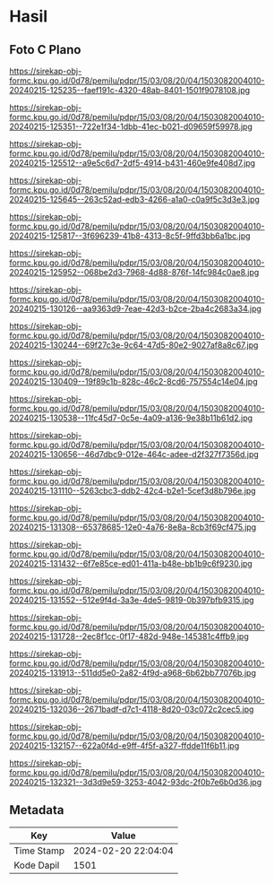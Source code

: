 # Hasil

## Foto C Plano

https://sirekap-obj-formc.kpu.go.id/0d78/pemilu/pdpr/15/03/08/20/04/1503082004010-20240215-125235--faef191c-4320-48ab-8401-1501f9078108.jpg

https://sirekap-obj-formc.kpu.go.id/0d78/pemilu/pdpr/15/03/08/20/04/1503082004010-20240215-125351--722e1f34-1dbb-41ec-b021-d09659f59978.jpg

https://sirekap-obj-formc.kpu.go.id/0d78/pemilu/pdpr/15/03/08/20/04/1503082004010-20240215-125512--a9e5c6d7-2df5-4914-b431-460e9fe408d7.jpg

https://sirekap-obj-formc.kpu.go.id/0d78/pemilu/pdpr/15/03/08/20/04/1503082004010-20240215-125645--263c52ad-edb3-4266-a1a0-c0a9f5c3d3e3.jpg

https://sirekap-obj-formc.kpu.go.id/0d78/pemilu/pdpr/15/03/08/20/04/1503082004010-20240215-125817--3f696239-41b8-4313-8c5f-9ffd3bb6a1bc.jpg

https://sirekap-obj-formc.kpu.go.id/0d78/pemilu/pdpr/15/03/08/20/04/1503082004010-20240215-125952--068be2d3-7968-4d88-876f-14fc984c0ae8.jpg

https://sirekap-obj-formc.kpu.go.id/0d78/pemilu/pdpr/15/03/08/20/04/1503082004010-20240215-130126--aa9363d9-7eae-42d3-b2ce-2ba4c2683a34.jpg

https://sirekap-obj-formc.kpu.go.id/0d78/pemilu/pdpr/15/03/08/20/04/1503082004010-20240215-130244--69f27c3e-9c64-47d5-80e2-9027af8a8c67.jpg

https://sirekap-obj-formc.kpu.go.id/0d78/pemilu/pdpr/15/03/08/20/04/1503082004010-20240215-130409--19f89c1b-828c-46c2-8cd6-757554c14e04.jpg

https://sirekap-obj-formc.kpu.go.id/0d78/pemilu/pdpr/15/03/08/20/04/1503082004010-20240215-130538--11fc45d7-0c5e-4a09-a136-9e38b11b61d2.jpg

https://sirekap-obj-formc.kpu.go.id/0d78/pemilu/pdpr/15/03/08/20/04/1503082004010-20240215-130656--46d7dbc9-012e-464c-adee-d2f327f7356d.jpg

https://sirekap-obj-formc.kpu.go.id/0d78/pemilu/pdpr/15/03/08/20/04/1503082004010-20240215-131110--5263cbc3-ddb2-42c4-b2e1-5cef3d8b796e.jpg

https://sirekap-obj-formc.kpu.go.id/0d78/pemilu/pdpr/15/03/08/20/04/1503082004010-20240215-131308--65378685-12e0-4a76-8e8a-8cb3f69cf475.jpg

https://sirekap-obj-formc.kpu.go.id/0d78/pemilu/pdpr/15/03/08/20/04/1503082004010-20240215-131432--6f7e85ce-ed01-411a-b48e-bb1b9c6f9230.jpg

https://sirekap-obj-formc.kpu.go.id/0d78/pemilu/pdpr/15/03/08/20/04/1503082004010-20240215-131552--512e9f4d-3a3e-4de5-9819-0b397bfb9315.jpg

https://sirekap-obj-formc.kpu.go.id/0d78/pemilu/pdpr/15/03/08/20/04/1503082004010-20240215-131728--2ec8f1cc-0f17-482d-948e-145381c4ffb9.jpg

https://sirekap-obj-formc.kpu.go.id/0d78/pemilu/pdpr/15/03/08/20/04/1503082004010-20240215-131913--511dd5e0-2a82-4f9d-a968-6b62bb77076b.jpg

https://sirekap-obj-formc.kpu.go.id/0d78/pemilu/pdpr/15/03/08/20/04/1503082004010-20240215-132036--2671badf-d7c1-4118-8d20-03c072c2cec5.jpg

https://sirekap-obj-formc.kpu.go.id/0d78/pemilu/pdpr/15/03/08/20/04/1503082004010-20240215-132157--622a0f4d-e9ff-4f5f-a327-ffdde11f6b11.jpg

https://sirekap-obj-formc.kpu.go.id/0d78/pemilu/pdpr/15/03/08/20/04/1503082004010-20240215-132321--3d3d9e59-3253-4042-93dc-2f0b7e6b0d36.jpg


## Metadata

| Key        | Value               |
| ---------- | ------------------- |
| Time Stamp | 2024-02-20 22:04:04 |
| Kode Dapil | 1501                |



